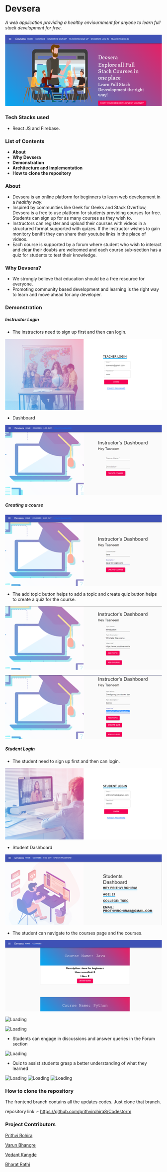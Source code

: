 # Devsera
*A web application providing a healthy enviournment for anyone to learn full stack development for free.*

![Home Page](https://github.com/prithvirohira8/prithvirohira8.github.io/blob/main/_posts/images/devsera/home-page.png?raw=true "Home Page")

### Tech Stacks used
- React JS and Firebase.

### List of Contents                          
- **About**                           
- **Why Devsera**                  
- **Demonstration**                   
- **Architecture and Implementation** 
- **How to clone the repository**     

### About
- Devsera is an online platform for beginners to learn web development in a *healthy way*.
- Inspired by communities like Geek for Geeks and Stack Overflow, Devsera is a free to use platform for students providing courses for free. Students can sign up for as many courses as they wish to. 
- Instructors can register and upload their courses with videos in a structured format supported with  quizes. If the instructor wishes to gain monitory benifit they can share their youtube links in the place of videos. 
- Each course is supported by a forum where student who wish to interact and clear their doubts are welcomed and each course sub-section has a quiz for students to test their knowledge.

### Why Devsera?
- We strongly believe that education should be a free resource for everyone.
- Promoting community based development and learning is the right way to learn and move ahead for any developer.


### Demonstration

##### Instructor Login
- The instructors need to sign up first and then can login.

![Loading](https://github.com/prithvirohira8/prithvirohira8.github.io/blob/main/_posts/images/devsera/teachers-login.png?raw=true " Login Page")

- Dashboard

![Instructor Login Page Loading](https://github.com/prithvirohira8/prithvirohira8.github.io/blob/main/_posts/images/devsera/teacher-dashboard1.png?raw=true "Instructor Login Page")

##### Creating a course

![ Loading](https://github.com/prithvirohira8/prithvirohira8.github.io/blob/main/_posts/images/devsera/teacher-dashboard2.png?raw=true "Adding courses")

- The add topic button helps to add a topic and create quiz button helps to create a quiz for the course.

![ Loading](https://github.com/prithvirohira8/prithvirohira8.github.io/blob/main/_posts/images/devsera/teacher-dashboard3.png?raw=true "Adding courses")

![ Loading](https://github.com/prithvirohira8/prithvirohira8.github.io/blob/main/_posts/images/devsera/teacher-dashboard4.png?raw=true "Adding courses")

##### Student Login
- The student need to sign up first and then can login.

![Loading](https://github.com/prithvirohira8/prithvirohira8.github.io/blob/main/_posts/images/devsera/student-login-page1.png?raw=true " Login Page")

- Student Dashboard

![Loading](https://github.com/prithvirohira8/prithvirohira8.github.io/blob/main/_posts/images/devsera/student-dashboard1.png?raw=true " Dashboard Page")

- The student can navigate to the courses page and the courses.

![Loading](https://github.com/prithvirohira8/prithvirohira8.github.io/blob/main/_posts/images/devsera/courses1.png?raw=true " Courses Page")

![Loading](https://github.com/prithvirohira8/prithvirohira8.github.io/blob/main/_posts/images/devsera/java-courses3.png?raw=true " Courses Page")

![Loading](https://github.com/prithvirohira8/prithvirohira8.github.io/blob/main/_posts/images/devsera/java-courses2.png?raw=true " Courses Page")

- Students can engage in discussions and answer queries in the Forum section

![Loading](https://github.com/prithvirohira8/prithvirohira8.github.io/blob/main/_posts/images/devsera/forum.png?raw=true " Forum Page")

- Quiz to assist students grasp a better understanding of what they learned

![Loading](https://github.com/prithvirohira8/prithvirohira8.github.io/blob/main/_posts/images/devsera/web-dev-quiz-1.png?raw=true " Quiz Page")
![Loading](https://github.com/prithvirohira8/prithvirohira8.github.io/blob/main/_posts/images/devsera/web-dev-quiz-2.png?raw=true " Quiz Page")
![Loading](https://github.com/prithvirohira8/prithvirohira8.github.io/blob/main/_posts/images/devsera/web-dev-quiz-3.png?raw=true " Quiz Page")

### How to clone the repository
The frontend branch contains all the updates codes. Just clone that branch.

repository link :- https://github.com/prithvirohira8/Codestorm

### Project Contributors

[Prithvi Rohira](https://github.com/prithvirohira8)

[Varun Bhangre](https://github.com/varuunnn )

[Vedant Kangde](https://github.com/Vedantkangde)

[Bharat Rathi](https://github.com/Bharatrathi27412)